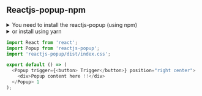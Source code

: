 ## Reactjs-popup-npm

<details><summary>You need to install the reactjs-popup (using npm)</summary>npm install reactjs-popup --save</details>

<details><summary>or install using yarn</summary>yarn add reactjs-popup</details>


```javascript
import React from 'react';
import Popup from 'reactjs-popup';
import 'reactjs-popup/dist/index.css';

export default () => (
  <Popup trigger={<button> Trigger</button>} position="right center">
    <div>Popup content here !!</div>
  </Popup> 1 
);
